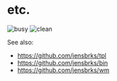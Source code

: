etc.
====

![busy](busy.png)
![clean](clean.png)

See also:
* <https://github.com/jensbrks/tpl>
* <https://github.com/jensbrks/bin>
* <https://github.com/jensbrks/wm>
